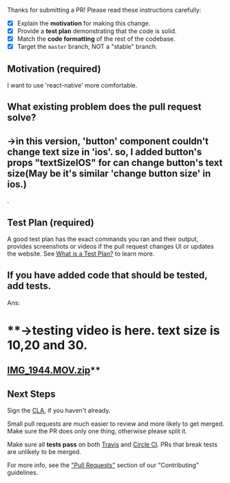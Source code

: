 Thanks for submitting a PR! Please read these instructions carefully:

- [x] Explain the **motivation** for making this change.
- [x] Provide a **test plan** demonstrating that the code is solid.
- [x] Match the **code formatting** of the rest of the codebase.
- [x] Target the `master` branch, NOT a "stable" branch.

## Motivation (required)
I want to use 'react-native' more comfortable.

What existing problem does the pull request solve?
---------------------------------------------------------------------
->in this version, 'button' component couldn't change text size in 'ios'. so, I added button's props 
"textSizeIOS" for can change button's text size(May be it's similar 'change button size' in ios.)
-------------------------------------------------------------

 .  

## Test Plan (required)

A good test plan has the exact commands you ran and their output, provides screenshots or videos if the pull request changes UI or updates the website. See [What is a Test Plan?][1] to learn more.  

If you have added code that should be tested, add tests.
-----------------------------------------------------------------
Ans:
# **->testing video is here. text size is 10,20 and 30.
[IMG_1944.MOV.zip](https://github.com/facebook/react-native/files/981039/IMG_1944.MOV.zip)**
--------------------------------------------------------------------

## Next Steps

Sign the [CLA][2], if you haven't already.

Small pull requests are much easier to review and more likely to get merged. Make sure the PR does only one thing, otherwise please split it.

Make sure all **tests pass** on both [Travis][3] and [Circle CI][4]. PRs that break tests are unlikely to be merged.

For more info, see the ["Pull Requests"][5] section of our "Contributing" guidelines.

[1]: https://medium.com/@martinkonicek/what-is-a-test-plan-8bfc840ec171#.y9lcuqqi9
[2]: https://code.facebook.com/cla
[3]: https://travis-ci.org/facebook/react-native
[4]: http://circleci.com/gh/facebook/react-native
[5]: https://github.com/facebook/react-native/blob/master/CONTRIBUTING.md#pull-requests
